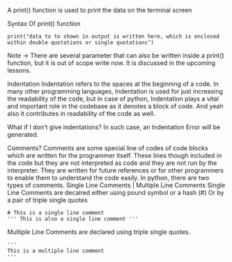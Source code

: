 A print() function is used to print the data on the terminal screen

Syntax Of print() function

    print("data to to shown in output is written here, which is enclosed within double quotations or single quotations")

Note -> There are several parameter that can also be written inside a print() function, but it is out of scope write now. It is discussed in the upcoming lessons.

Indentation
Indentation refers to the spaces at the beginning of a code. In many other programming languages, Indentation is used for just increasing the readability of the code, but in case of python, Indentation plays a vital and important role in the codebase as it denotes a block of code. And yeah also it contributes in readability of the code as well.

What if I don't give indentations?
In such case, an Indentation Error will be generated.

Comments?
Comments are some special line of codes of code blocks which are written for the programmer itself. These lines though included in the code but they are not interpreted as code and they are not run by the interpreter. They are written for future references or for other programmers to enable them to understand the code easily.
In python, there are two types of comments.
Single Line Comments | Multiple Line Comments
Single Line Comments are decalred either using pound symbol or a hash (#) Or by a pair of triple single quotes

    # This is a single line comment
    ''' This is also a single line comment '''

Multiple Line Comments are declared using triple single quotes.

    ''' 
    This is a multiple line comment
    '''
